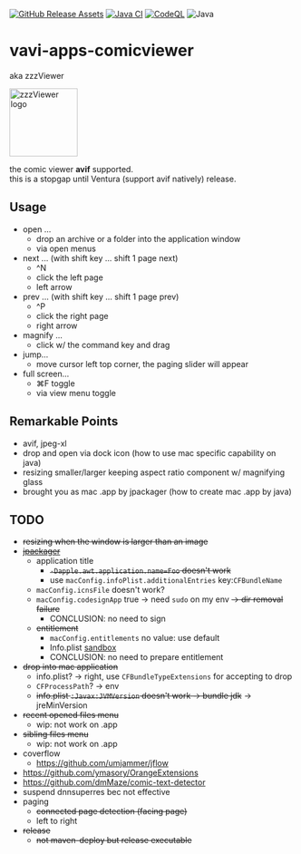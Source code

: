 [![GitHub Release Assets](https://github.com/umjammer/vavi-apps-comicviewer/actions/workflows/maven-publish.yml/badge.svg)](https://github.com/umjammer/vavi-apps-comicviewer/actions/workflows/maven-publish.yml)
[![Java CI](https://github.com/umjammer/vavi-apps-comicviewer/actions/workflows/maven.yml/badge.svg)](https://github.com/umjammer/vavi-apps-comicviewer/actions/workflows/maven.yml)
[![CodeQL](https://github.com/umjammer/vavi-apps-comicviewer/actions/workflows/codeql-analysis.yml/badge.svg)](https://github.com/umjammer/vavi-apps-comicviewer/actions/workflows/codeql-analysis.yml)
![Java](https://img.shields.io/badge/Java-17-b07219)

# vavi-apps-comicviewer

aka zzzViewer

<img src="https://github.com/umjammer/vavi-apps-comicviewer/assets/493908/140be802-92ea-4aeb-9f4b-b73308874c3c" width="120" alt="zzzViewer logo"/>

the comic viewer **avif** supported.<br/>
this is a stopgap until Ventura (support avif natively) release.

## Usage

 * open ...
   * drop an archive or a folder into the application window
   * via open menus
 * next ... (with shift key ... shift 1 page next)
   * ^N
   * click the left page
   * left arrow
 * prev ... (with shift key ... shift 1 page prev)
   * ^P
   * click the right page
   * right arrow
 * magnify ...
   * click w/ the command key and drag
 * jump...
   * move cursor left top corner, the paging slider will appear
 * full screen...
   * ⌘F toggle
   * via view menu toggle

## Remarkable Points

 * avif, jpeg-xl
 * drop and open via dock icon (how to use mac specific capability on java)
 * resizing smaller/larger keeping aspect ratio component w/ magnifying glass
 * brought you as mac .app by jpackager (how to create mac .app by java)

## TODO

 * ~~resizing when the window is larger than an image~~
 * ~~[jpackager](https://github.com/fvarrui/JavaPackager)~~
   * application title
     * ~~`-Dapple.awt.application.name=Foo` doesn't work~~
     * use `macConfig.infoPlist.additionalEntries` key:`CFBundleName`
   * `macConfig.icnsFile` doesn't work?
   * `macConfig.codesignApp` true -> need `sudo` on my env ~~-> dir removal failure~~
     * CONCLUSION: no need to sign
   * ~~entitlement~~ 
     * `macConfig.entitlements` no value: use default
     * Info.plist [sandbox](https://developer.apple.com/library/archive/documentation/Miscellaneous/Reference/EntitlementKeyReference/Chapters/EnablingAppSandbox.html)
     * CONCLUSION: no need to prepare entitlement
 * ~~drop into mac application~~
   * info.plist? -> right, use `CFBundleTypeExtensions` for accepting to drop
   * `CFProcessPath`? -> env
   * ~~info.plist `:Javax:JVMVersion` doesn't work -> bundle jdk~~ -> jreMinVersion
 * ~~recent opened files menu~~
   * wip: not work on .app
 * ~~sibling files menu~~
   * wip: not work on .app
 * coverflow
   * https://github.com/umjammer/jflow 
 * https://github.com/ymasory/OrangeExtensions
 * https://github.com/dmMaze/comic-text-detector
 * suspend dnnsuperres bec not effective
 * paging
   * ~~connected page detection (facing page)~~
   * left to right
 * ~~release~~
   * ~~not maven-deploy but release executable~~ 